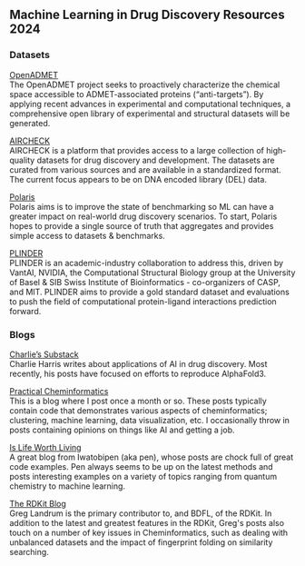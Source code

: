 ## Machine Learning in Drug Discovery Resources 2024

### Datasets

[OpenADMET](https://openadmet.org)  
The OpenADMET project seeks to proactively characterize the chemical space accessible to
ADMET-associated proteins (“anti-targets”). By applying recent advances in experimental and computational techniques, a
comprehensive open library of experimental and structural datasets will be generated.

[AIRCHECK](https://aircheck.ai)  
AIRCHECK is a platform that provides access to a large collection of high-quality datasets for drug discovery and
development. The datasets are curated from various sources and are available in a standardized format. The current
focus appears to be on DNA encoded library (DEL) data.

[Polaris](https://polarishub.io)  
Polaris aims is to improve the state of benchmarking so ML can have a greater impact on real-world drug discovery
scenarios. To start, Polaris hopes to provide a single source of truth that aggregates and provides simple access to
datasets & benchmarks.

[PLINDER](https://plinder.sh)  
PLINDER is an academic-industry collaboration to address this, driven by VantAI, NVIDIA, the Computational Structural
Biology group at the University of Basel & SIB Swiss Institute of Bioinformatics - co-organizers of CASP, and MIT.
PLINDER aims to provide a gold standard dataset and evaluations to push the field of computational protein-ligand
interactions
prediction forward.

### Blogs

[Charlie’s Substack](https://harrisbio.substack.com/)  
Charlie Harris writes about applications of AI in drug discovery.
Most recently, his posts have focused on efforts to reproduce AlphaFold3.

[Practical Cheminformatics](https://practicalcheminformatics.blogspot.com/)  
This is a blog where I post once a month
or so. These posts typically contain code that demonstrates various aspects of cheminformatics; clustering, machine
learning, data visualization, etc. I occasionally throw in posts containing opinions on things like AI and getting a
job.

[Is Life Worth Living](https://iwatobipen.wordpress.com/)  
A great blog from Iwatobipen (aka pen), whose posts are
chock full of great code examples. Pen always seems to be up on the latest methods and posts interesting examples on a
variety of topics ranging from quantum chemistry to machine learning.

[The RDKit Blog](http://rdkit.blogspot.com/)  
Greg Landrum is the primary contributor to, and BDFL, of the RDKit. In
addition to the latest and greatest features in the RDKit, Greg's posts also touch on a number of key issues in
Cheminformatics, such as dealing with unbalanced datasets and the impact of fingerprint folding on similarity searching. 


